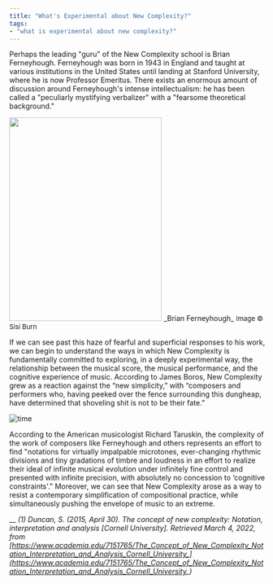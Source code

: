 ```yaml
---
title: "What's Experimental about New Complexity?"
tags:
- "what is experimental about new complexity?"
---
```


Perhaps the leading "guru" of the New Complexity school is Brian Ferneyhough. Ferneyhough was born in 1943 in England and taught at various institutions in the United States until landing at Stanford University, where he is now Professor Emeritus. There exists an enormous amount of discussion around Ferneyhough's intense intellectualism: he has been called a "peculiarly mystifying verbalizer" with a "fearsome theoretical background." 

<img src="https://sepulchralsimian.github.io/quartz/notes/images/ferneyhough.jpeg" height="400" width="300" >
_Brian Ferneyhough_ <font size="-1">Image © Sisi Burn</font>

If we can see past this haze of fearful and superficial responses to his work, we can begin to understand the ways in which New Complexity is fundamentally committed to exploring, in a deeply experimental way, the relationship between the musical score, the musical performance, and the cognitive experience of music. According to James Boros, New Complexity grew as a reaction against the “new simplicity,” with “composers and performers who, having peeked over the fence surrounding this dungheap, have determined that shoveling shit is not to be their fate.”

![time](https://sepulchralsimian.github.io/quartz/notes/images/time.jpeg)

According to the American musicologist Richard Taruskin, the complexity of the work of composers like Ferneyhough and others represents an effort to find "notations for virtually impalpable microtones, ever-changing rhythmic divisions and tiny gradations of timbre and loudness in an effort to realize their ideal of infinite musical evolution under infinitely fine control and presented with infinite precision, with absolutely no concession to ‘cognitive constraints'." Moreover, we can see that New Complexity arose as a way to resist a contemporary simplification of compositional practice, while simultaneously pushing the envelope of music to an extreme. 

__
*(1) Duncan, S. (2015, April 30). The concept of new complexity: Notation, interpretation and analysis [Cornell University]. Retrieved March 4, 2022, from [https://www.academia.edu/7151765/The_Concept_of_New_Complexity_Notation_Interpretation_and_Analysis_Cornell_University_](https://www.academia.edu/7151765/The_Concept_of_New_Complexity_Notation_Interpretation_and_Analysis_Cornell_University_)*